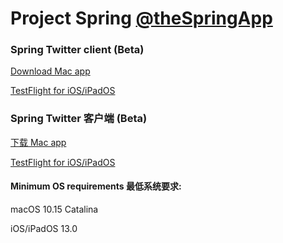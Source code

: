 # Project Spring [@theSpringApp](https://twitter.com/theSpringApp)
### Spring Twitter client (Beta)

[Download Mac app](https://github.com/JunyuKuang/Project-Spring-for-Twitter/releases)

[TestFlight for iOS/iPadOS](https://testflight.apple.com/join/cLXi3ov0)


### Spring Twitter 客户端 (Beta)

[下载 Mac app](https://github.com/JunyuKuang/Project-Spring-for-Twitter/releases)

[TestFlight for iOS/iPadOS](https://testflight.apple.com/join/cLXi3ov0)


#### Minimum OS requirements 最低系统要求: 

macOS 10.15 Catalina

iOS/iPadOS 13.0
